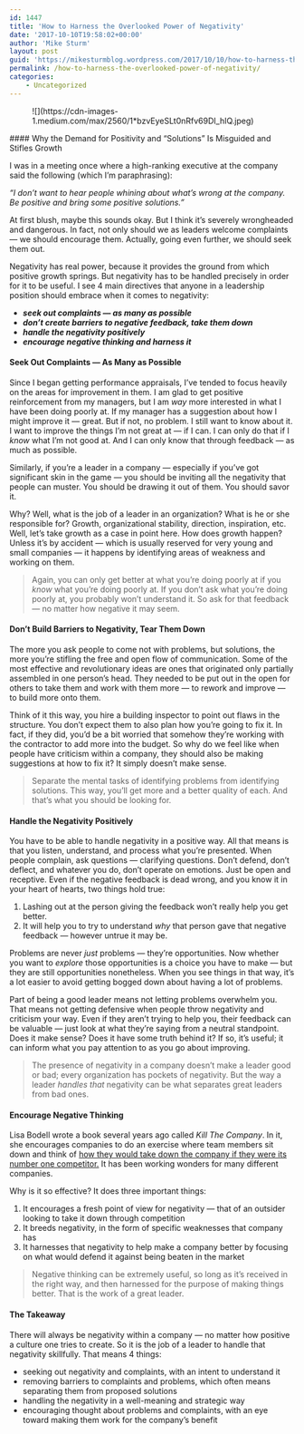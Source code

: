 ```yaml
---
id: 1447
title: 'How to Harness the Overlooked Power of Negativity'
date: '2017-10-10T19:58:02+00:00'
author: 'Mike Sturm'
layout: post
guid: 'https://mikesturmblog.wordpress.com/2017/10/10/how-to-harness-the-overlooked-power-of-negativity/'
permalink: /how-to-harness-the-overlooked-power-of-negativity/
categories:
    - Uncategorized
---
```


<figure>![](https://cdn-images-1.medium.com/max/2560/1*bzvEyeSLt0nRfv69DI_hIQ.jpeg)</figure>#### Why the Demand for Positivity and “Solutions” Is Misguided and Stifles Growth

I was in a meeting once where a high-ranking executive at the company said the following (which I’m paraphrasing):

*“I don’t want to hear people whining about what’s wrong at the company. Be positive and bring some positive solutions.”*

At first blush, maybe this sounds okay. But I think it’s severely wrongheaded and dangerous. In fact, not only should we as leaders welcome complaints — we should encourage them. Actually, going even further, we should seek them out.

Negativity has real power, because it provides the ground from which positive growth springs. But negativity has to be handled precisely in order for it to be useful. I see 4 main directives that anyone in a leadership position should embrace when it comes to negativity:

- ***seek out complaints — as many as possible***
- ***don’t create barriers to negative feedback, take them down***
- ***handle the negativity positively***
- ***encourage negative thinking and harness it***

#### Seek Out Complaints — As Many as Possible

Since I began getting performance appraisals, I’ve tended to focus heavily on the areas for improvement in them. I am glad to get positive reinforcement from my managers, but I am *way* more interested in what I have been doing poorly at. If my manager has a suggestion about how I might improve it — great. But if not, no problem. I still want to know about it. I want to improve the things I’m not great at — if I can. I can only do that if I *know* what I’m not good at. And I can only know that through feedback — as much as possible.

Similarly, if you’re a leader in a company — especially if you’ve got significant skin in the game — you should be inviting all the negativity that people can muster. You should be drawing it out of them. You should savor it.

Why? Well, what is the job of a leader in an organization? What is he or she responsible for? Growth, organizational stability, direction, inspiration, etc. Well, let’s take growth as a case in point here. How does growth happen? Unless it’s by accident — which is usually reserved for very young and small companies — it happens by identifying areas of weakness and working on them.

> Again, you can only get better at what you’re doing poorly at if you *know* what you’re doing poorly at. If you don’t ask what you’re doing poorly at, you probably won’t understand it. So ask for that feedback — no matter how negative it may seem.

#### Don’t Build Barriers to Negativity, Tear Them Down

The more you ask people to come not with problems, but solutions, the more you’re stifling the free and open flow of communication. Some of the most effective and revolutionary ideas are ones that originated only partially assembled in one person’s head. They needed to be put out in the open for others to take them and work with them more — to rework and improve — to build more onto them.

Think of it this way, you hire a building inspector to point out flaws in the structure. You don’t expect them to also plan how you’re going to fix it. In fact, if they did, you’d be a bit worried that somehow they’re working with the contractor to add more into the budget. So why do we feel like when people have criticism within a company, they should also be making suggestions at how to fix it? It simply doesn’t make sense.

> Separate the mental tasks of identifying problems from identifying solutions. This way, you’ll get more and a better quality of each. And that’s what you should be looking for.

#### Handle the Negativity Positively

You have to be able to handle negativity in a positive way. All that means is that you listen, understand, and process what you’re presented. When people complain, ask questions — clarifying questions. Don’t defend, don’t deflect, and whatever you do, don’t operate on emotions. Just be open and receptive. Even if the negative feedback is dead wrong, and you know it in your heart of hearts, two things hold true:

1. Lashing out at the person giving the feedback won’t really help you get better.
2. It will help you to try to understand *why* that person gave that negative feedback — however untrue it may be.

Problems are never *just* problems — they’re opportunities. Now whether you want to *explore* those opportunities is a choice you have to make — but they are still opportunities nonetheless. When you see things in that way, it’s a lot easier to avoid getting bogged down about having a lot of problems.

Part of being a good leader means not letting problems overwhelm you. That means not getting defensive when people throw negativity and criticism your way. Even if they aren’t trying to help you, their feedback can be valuable — just look at what they’re saying from a neutral standpoint. Does it make sense? Does it have some truth behind it? If so, it’s useful; it can inform what you pay attention to as you go about improving.

> The presence of negativity in a company doesn’t make a leader good or bad; every organization has pockets of negativity. But the way a leader *handles that* negativity can be what separates great leaders from bad ones.

#### Encourage Negative Thinking

Lisa Bodell wrote a book several years ago called *Kill The Company*. In it, she encourages companies to do an exercise where team members sit down and think of [how they would take down the company if they were its number one competitor.](http://knowledge.wharton.upenn.edu/article/kill-the-company-identify-your-weaknesses-before-your-competitors-do/) It has been working wonders for many different companies.

Why is it so effective? It does three important things:

1. It encourages a fresh point of view for negativity — that of an outsider looking to take it down through competition
2. It breeds negativity, in the form of specific weaknesses that company has
3. It harnesses that negativity to help make a company better by focusing on what would defend it against being beaten in the market

> Negative thinking can be extremely useful, so long as it’s received in the right way, and then harnessed for the purpose of making things better. That is the work of a great leader.

#### The Takeaway

There will always be negativity within a company — no matter how positive a culture one tries to create. So it is the job of a leader to handle that negativity skillfully. That means 4 things:

- seeking out negativity and complaints, with an intent to understand it
- removing barriers to complaints and problems, which often means separating them from proposed solutions
- handling the negativity in a well-meaning and strategic way
- encouraging thought about problems and complaints, with an eye toward making them work for the company’s benefit